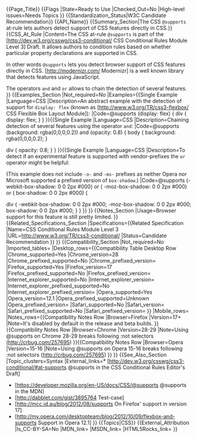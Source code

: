 {{Page_Title}}
{{Flags
|State=Ready to Use
|Checked_Out=No
|High-level issues=Needs Topics
}}
{{Standardization_Status|W3C Candidate Recommendation}}
{{API_Name}}
{{Summary_Section|The CSS <code>@supports</code> at-rule lets authors detect support of CSS features directly in CSS.}}
{{CSS_At_Rule
|Content=The CSS at-rule <code>@supports</code> is part of the [http://dev.w3.org/csswg/css3-conditional/ CSS Conditional Rules Module Level 3] Draft. It allows authors to condition rules based on whether particular property declarations are supported in CSS.

In other words <code>@supports</code> lets you detect browser support of CSS features directly in CSS. [http://modernizr.com/ Modernizr] is a well known library that detects features using JavaScript.

The operators <code>and</code> and <code>or</code> allows to chain the detection of several features.
}}
{{Examples_Section
|Not_required=No
|Examples={{Single Example
|Language=CSS
|Description=An abstract example with the detection of support for <code>display: flex</code> (known as [http://www.w3.org/TR/css3-flexbox/ CSS Flexible Box Layout Module]):
|Code=@supports (display: flex) {
  div {
    display: flex;
  }
}
}}{{Single Example
|Language=CSS
|Description=Chaining detection of several features using the operator <code>and</code>:
|Code=@supports (background: rgba(0,0,0,0.2)) and (opacity: 0.8) {
  body {
    background: rgba(0,0,0,0.2);
  }

  div {
    opacity: 0.8;
  }
}
}}{{Single Example
|Language=CSS
|Description=To detect if an experimental feature is supported with vendor-prefixes the <code>or</code> operator might be helpful:

(This example does not include <code>-o-</code> and <code>-ms-</code> prefixes as neither Opera nor Microsoft supported a prefixed version of <code>box-shadow</code>.)
|Code=@supports (-webkit-box-shadow: 0 0 2px #000) or
          (   -moz-box-shadow: 0 0 2px #000) or
          (        box-shadow: 0 0 2px #000) {

  div {
    -webkit-box-shadow: 0 0 2px #000;
       -moz-box-shadow: 0 0 2px #000;
            box-shadow: 0 0 2px #000;
  }
}
}}
}}
{{Notes_Section
|Usage=Browser support for this feature is still pretty limited.
}}
{{Related_Specifications_Section
|Specifications={{Related Specification
|Name=CSS Conditional Rules Module Level 3
|URL=http://www.w3.org/TR/css3-conditional/
|Status=Candidate Recommendation
}}
}}
{{Compatibility_Section
|Not_required=No
|Imported_tables=
|Desktop_rows={{Compatibility Table Desktop Row
|Chrome_supported=Yes
|Chrome_version=28
|Chrome_prefixed_supported=No
|Chrome_prefixed_version=
|Firefox_supported=Yes
|Firefox_version=17
|Firefox_prefixed_supported=No
|Firefox_prefixed_version=
|Internet_explorer_supported=No
|Internet_explorer_version=
|Internet_explorer_prefixed_supported=No
|Internet_explorer_prefixed_version=
|Opera_supported=Yes
|Opera_version=12.1
|Opera_prefixed_supported=Unknown
|Opera_prefixed_version=
|Safari_supported=No
|Safari_version=
|Safari_prefixed_supported=No
|Safari_prefixed_version=
}}
|Mobile_rows=
|Notes_rows={{Compatibility Notes Row
|Browser=Firefox
|Version=17+
|Note=It's disabled by default in the release and beta builds.
}}{{Compatibility Notes Row
|Browser=Chrome
|Version=28-29
|Note=Using @supports on Chrome 28-29 breaks following :not selectors (http://crbug.com/257695)
}}{{Compatibility Notes Row
|Browser=Opera
|Version=15-16
|Note=Using @supports on Opera 15-16 breaks following :not selectors (http://crbug.com/257695)
}}
}}
{{See_Also_Section
|Topic_clusters=Syntax
|External_links=* [http://dev.w3.org/csswg/css3-conditional/#at-supports @supports in the CSS Conditional Rules Editor's Draft]
* [https://developer.mozilla.org/en-US/docs/CSS/@supports @supports in the MDN]
* [http://dabblet.com/gist/3895764 Test-case]
* [http://mcc.id.au/blog/2012/08/supports On Firefox' support in version 17]
* [http://my.opera.com/desktopteam/blog/2012/10/09/flexbox-and-supports Support in Opera 12.1]
}}
{{Topics|CSS}}
{{External_Attribution
|Is_CC-BY-SA=No
|MDN_link=
|MSDN_link=
|HTML5Rocks_link=
}}